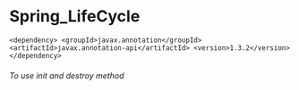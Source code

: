 # Spring_LifeCycle
`<dependency>
  <groupId>javax.annotation</groupId>
  <artifactId>javax.annotation-api</artifactId>
  <version>1.3.2</version>
</dependency>`

<h6>To use init and destroy method</h6>
